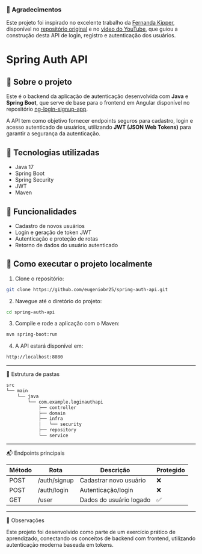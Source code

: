 ### 🙏 Agradecimentos

Este projeto foi inspirado no excelente trabalho da [Fernanda Kipper](https://github.com/Fernanda-Kipper), disponível no [repositório original](https://github.com/Fernanda-Kipper/login-app-backend) e no [vídeo do YouTube](https://www.youtube.com/watch?v=tJCyNV1G0P4), que guiou a construção desta API de login, registro e autenticação dos usuários.

# Spring Auth API

## 📌 Sobre o projeto

Este é o backend da aplicação de autenticação desenvolvida com **Java** e **Spring Boot**, que serve de base para o frontend em Angular disponível no repositório [ng-login-signup-app](https://github.com/eugeniobr25/ng-login-signup-app).

A API tem como objetivo fornecer endpoints seguros para cadastro, login e acesso autenticado de usuários, utilizando **JWT (JSON Web Tokens)** para garantir a segurança da autenticação.

## 🚀 Tecnologias utilizadas

- Java 17
- Spring Boot
- Spring Security
- JWT
- Maven

## 🔐 Funcionalidades

- Cadastro de novos usuários
- Login e geração de token JWT
- Autenticação e proteção de rotas
- Retorno de dados do usuário autenticado

## 🧪 Como executar o projeto localmente

1. Clone o repositório:

```bash
git clone https://github.com/eugeniobr25/spring-auth-api.git
```

2. Navegue até o diretório do projeto:

```bash
cd spring-auth-api
```

3. Compile e rode a aplicação com o Maven:
   
```bash
mvn spring-boot:run
```

4. A API estará disponível em:
   
```bash
http://localhost:8080
```
---
📂 Estrutura de pastas

```bash
src
└── main
    └── java
        └── com.example.loginauthapi
            ├── controller
            ├── domain
            ├── infra
            │   └── security
            ├── repository
            └── service
```
---
📬 Endpoints principais

| Método | Rota         | Descrição               | Protegido |
| ------ | ------------ | ----------------------- | --------- |
| POST   | /auth/signup | Cadastrar novo usuário  | ❌         |
| POST   | /auth/login  | Autenticação/login      | ❌         |
| GET    | /user        | Dados do usuário logado | ✅         |
---
🧠 Observações

Este projeto foi desenvolvido como parte de um exercício prático de aprendizado, conectando os conceitos de backend com frontend, utilizando autenticação moderna baseada em tokens.



